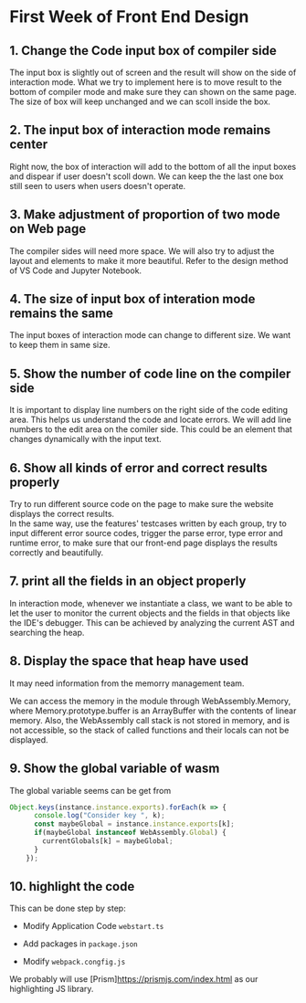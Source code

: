 # First Week of Front End Design

## 1. Change the Code input box of compiler side

The input box is slightly out of screen and the result will show on the side of interaction mode.
What we try to implement here is to move result to the bottom of compiler mode and make sure they can shown on the same page. The size of box will keep unchanged and we can scoll inside the box.

## 2. The input box of interaction mode remains center

Right now, the box of interaction will add to the bottom of all the input boxes and dispear if user doesn't scoll down. We can keep the the last one box still seen to users when users doesn't operate.

## 3. Make adjustment of proportion of two mode on Web page

The compiler sides will need more space. We will also try to adjust the layout and elements to make it more beautiful. Refer to the design method of VS Code and Jupyter Notebook.

## 4. The size of input box of interation mode remains the same

The input boxes of interaction mode can change to different size. We want to keep them in same size.

## 5. Show the number of code line on the compiler side

It is important to display line numbers on the right side of the code editing area. This helps us understand the code and locate errors. We will add line numbers to the edit area on the comiler side. This could be an element that changes dynamically with the input text.

## 6. Show all kinds of error and correct results properly

Try to run different source code on the page to make sure the website displays the correct results.  
In the same way, use the features' testcases written by each group, try to input different error source codes, trigger the parse error, type error and runtime error, to make sure that our front-end page displays the results correctly and beautifully.

## 7. print all the fields in an object properly

In interaction mode, whenever we instantiate a class, we want to be able to let the user to monitor the current objects and the fields in that objects like the IDE's debugger. This can be achieved by analyzing the current AST and searching the heap.

## 8. Display the space that heap have used

It may need information from the memorry management team.

We can access the memory in the module through WebAssembly.Memory, where Memory.prototype.buffer is an ArrayBuffer with the contents of linear memory. Also, the WebAssembly call stack is not stored in memory, and is not accessible, so the stack of called functions and their locals can not be displayed.

## 9. Show the global variable of wasm

The global variable seems can be get from

```javascript
Object.keys(instance.instance.exports).forEach(k => {
      console.log("Consider key ", k);
      const maybeGlobal = instance.instance.exports[k];
      if(maybeGlobal instanceof WebAssembly.Global) {
        currentGlobals[k] = maybeGlobal;
      }
    });
```

## 10. highlight the code

This can be done step by step:

- Modify Application Code `webstart.ts`

- Add packages in `package.json`

- Modify `webpack.congfig.js`

We probably will use [Prism]<https://prismjs.com/index.html> as our highlighting JS library.
